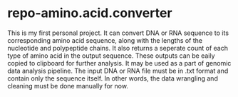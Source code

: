 # repo-amino.acid.converter

This is my first personal project. It can convert DNA or RNA sequence to its corresponding amino acid sequence, along with the lengths of the nucleotide and polypeptide chains. It also returns a seperate count of each type of amino acid in the output sequence. These outputs can be eaily copied to clipboard for further analysis. It may be used as a part of genomic data analysis pipeline. The input DNA or RNA file must be in .txt format and contain only the sequence itself. In other words, the data wrangling and cleaning must be done manually for now. 

<Sukanta Saha>
